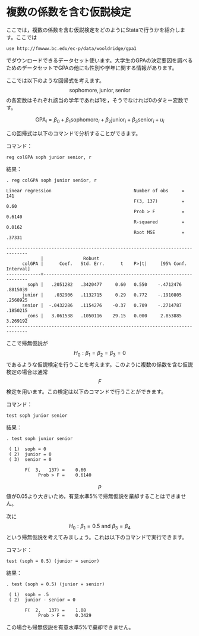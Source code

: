 # 複数の係数を含む仮説検定

ここでは，複数の係数を含む仮説検定をどのようにStataで行うかを紹介します。ここでは

```
use http://fmwww.bc.edu/ec-p/data/wooldridge/gpa1 
```

でダウンロードできるデータセット使います。大学生のGPAの決定要因を調べるためのデータセットでGPAの他にも性別や学年に関する情報があります。

ここでは以下のような回帰式を考えます。$$\text{sophomore}, \text{junior}, \text{senior}$$の各変数はそれぞれ該当の学年であれば1を，そうでなければ0のダミー変数です。

$$
\text{GPA}_i = \beta_0 + \beta_1 \text{sophomore}_i + \beta_2 \text{junior}_i + \beta_3 \text{senior}_i + u_i
$$

この回帰式は以下のコマンドで分析することができます。

コマンド：
```
reg colGPA soph junior senior, r
```

結果：
```
. reg colGPA soph junior senior, r

Linear regression                               Number of obs     =        141
                                                F(3, 137)         =       0.60
                                                Prob > F          =     0.6140
                                                R-squared         =     0.0162
                                                Root MSE          =     .37331

------------------------------------------------------------------------------
             |               Robust
      colGPA |      Coef.   Std. Err.      t    P>|t|     [95% Conf. Interval]
-------------+----------------------------------------------------------------
        soph |   .2051282   .3420477     0.60   0.550    -.4712476    .8815039
      junior |    .032906   .1132715     0.29   0.772    -.1910805    .2568925
      senior |  -.0432286   .1154276    -0.37   0.709    -.2714787    .1850215
       _cons |   3.061538   .1050116    29.15   0.000     2.853885    3.269192
------------------------------------------------------------------------------
```

ここで帰無仮説が$$H_0: \beta_1 = \beta_2 = \beta_3 = 0$$であるような仮説検定を行うことを考えます。このように複数の係数を含む仮説検定の場合は通常$$F$$検定を用います。この検定は以下のコマンドで行うことができます。

コマンド：
```
test soph junior senior
```

結果：
```
. test soph junior senior

 ( 1)  soph = 0
 ( 2)  junior = 0
 ( 3)  senior = 0

       F(  3,   137) =    0.60
            Prob > F =    0.6140
```

$$p$$値が0.05より大きいため，有意水準5%で帰無仮説を棄却することはできません。

次に$$H_0 : \beta_1 = 0.5 \text{ and } \beta_3 = \beta_4$$という帰無仮説を考えてみましょう。これは以下のコマンドで実行できます。

コマンド：
```
test (soph = 0.5) (junior = senior)
```

結果：
```
. test (soph = 0.5) (junior = senior)

 ( 1)  soph = .5
 ( 2)  junior - senior = 0

       F(  2,   137) =    1.08
            Prob > F =    0.3429
```

この場合も帰無仮説を有意水準5%で棄却できません。